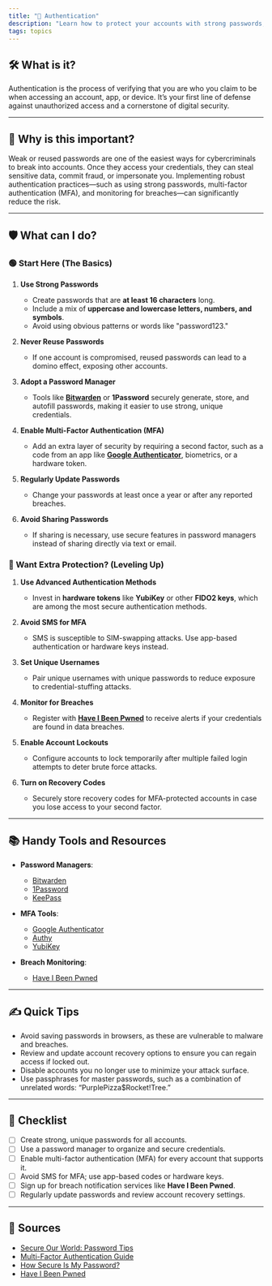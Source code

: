 ```yaml
---
title: "🔐 Authentication"
description: "Learn how to protect your accounts with strong passwords, two-step verification, and other simple tricks. Think of it as locking the front door of your digital life."
tags: topics
---
```


## 🛠️ What is it?

Authentication is the process of verifying that you are who you claim to be when accessing an account, app, or device. It’s your first line of defense against unauthorized access and a cornerstone of digital security.

---

## 🚨 Why is this important?

Weak or reused passwords are one of the easiest ways for cybercriminals to break into accounts. Once they access your credentials, they can steal sensitive data, commit fraud, or impersonate you. Implementing robust authentication practices—such as using strong passwords, multi-factor authentication (MFA), and monitoring for breaches—can significantly reduce the risk.

---

## 🛡️ What can I do?

### 🟢 Start Here (The Basics)

1. **Use Strong Passwords**  
   - Create passwords that are **at least 16 characters** long.  
   - Include a mix of **uppercase and lowercase letters, numbers, and symbols**.  
   - Avoid using obvious patterns or words like "password123."

2. **Never Reuse Passwords**  
   - If one account is compromised, reused passwords can lead to a domino effect, exposing other accounts.

3. **Adopt a Password Manager**  
   - Tools like **[Bitwarden](https://bitwarden.com)** or **1Password** securely generate, store, and autofill passwords, making it easier to use strong, unique credentials.

4. **Enable Multi-Factor Authentication (MFA)**  
   - Add an extra layer of security by requiring a second factor, such as a code from an app like **[Google Authenticator](https://apps.google.com/)**, biometrics, or a hardware token.

5. **Regularly Update Passwords**  
   - Change your passwords at least once a year or after any reported breaches.

6. **Avoid Sharing Passwords**  
   - If sharing is necessary, use secure features in password managers instead of sharing directly via text or email.

### 🔵 Want Extra Protection? (Leveling Up)

1. **Use Advanced Authentication Methods**  
   - Invest in **hardware tokens** like **YubiKey** or other **FIDO2 keys**, which are among the most secure authentication methods.

2. **Avoid SMS for MFA**  
   - SMS is susceptible to SIM-swapping attacks. Use app-based authentication or hardware keys instead.

3. **Set Unique Usernames**  
   - Pair unique usernames with unique passwords to reduce exposure to credential-stuffing attacks.

4. **Monitor for Breaches**  
   - Register with **[Have I Been Pwned](https://haveibeenpwned.com)** to receive alerts if your credentials are found in data breaches.

5. **Enable Account Lockouts**  
   - Configure accounts to lock temporarily after multiple failed login attempts to deter brute force attacks.

6. **Turn on Recovery Codes**  
   - Securely store recovery codes for MFA-protected accounts in case you lose access to your second factor.

---

## 📚 Handy Tools and Resources

- **Password Managers**:  
  - [Bitwarden](https://bitwarden.com)  
  - [1Password](https://1password.com)  
  - [KeePass](https://keepass.info)  

- **MFA Tools**:  
  - [Google Authenticator](https://apps.google.com/)  
  - [Authy](https://authy.com)  
  - [YubiKey](https://www.yubico.com)  

- **Breach Monitoring**:  
  - [Have I Been Pwned](https://haveibeenpwned.com)  

---

## ✍️ Quick Tips

- Avoid saving passwords in browsers, as these are vulnerable to malware and breaches.  
- Review and update account recovery options to ensure you can regain access if locked out.  
- Disable accounts you no longer use to minimize your attack surface.  
- Use passphrases for master passwords, such as a combination of unrelated words: “PurplePizza$Rocket!Tree.”  

---

## 📝 Checklist

- [ ] Create strong, unique passwords for all accounts.  
- [ ] Use a password manager to organize and secure credentials.  
- [ ] Enable multi-factor authentication (MFA) for every account that supports it.  
- [ ] Avoid SMS for MFA; use app-based codes or hardware keys.  
- [ ] Sign up for breach notification services like **Have I Been Pwned**.  
- [ ] Regularly update passwords and review account recovery settings.  

---

## 📖 Sources

- [Secure Our World: Password Tips](https://www.cisa.gov/secure-our-world/use-strong-passwords)  
- [Multi-Factor Authentication Guide](https://www.cisa.gov/secure-our-world/turn-mfa)  
- [How Secure Is My Password?](https://howsecureismypassword.net)  
- [Have I Been Pwned](https://haveibeenpwned.com)  


